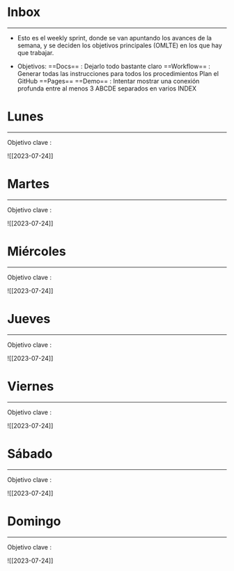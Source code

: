 # Inbox 
- - -
- Esto es el weekly sprint, donde se van apuntando los avances de la semana, y se deciden los objetivos principales (OMLTE) en los que hay que trabajar. 

- Objetivos: 
	==Docs== : Dejarlo todo bastante claro
	==Workflow== : Generar todas las instrucciones para todos los procedimientos
	Plan el GitHub ==Pages==
	==Demo== : Intentar mostrar una conexión profunda entre al menos 3 ABCDE separados en varios INDEX

# Lunes
- - -
Objetivo clave : 

![[2023-07-24]]

# Martes
- - -
Objetivo clave : 

![[2023-07-24]]

# Miércoles
- - -
Objetivo clave : 

![[2023-07-24]]

# Jueves
- - -
Objetivo clave : 

![[2023-07-24]]

# Viernes
- - -
Objetivo clave : 

![[2023-07-24]]

# Sábado
- - -
Objetivo clave : 

![[2023-07-24]]

# Domingo
- - -
Objetivo clave : 

![[2023-07-24]]

